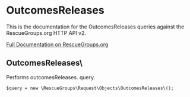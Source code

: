 # OutcomesReleases

This is the documentation for the OutcomesReleases queries against the RescueGroups.org HTTP API v2.

[Full Documentation on RescueGroups.org](https://userguide.rescuegroups.org/display/APIDG/Object+definitions#Objectdefinitions-outcomesReleases)

## OutcomesReleases\

Performs outcomesReleases. query.

    $query = new \RescueGroups\Request\Objects\OutcomesReleases\();


